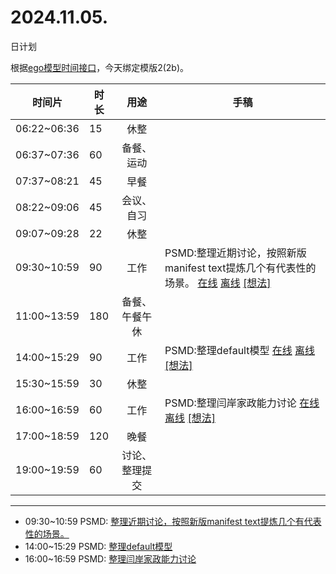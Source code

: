 # 2024.11.05.
日计划

根据[ego模型时间接口](https://gitee.com/hyg/blog/blob/master/timeflow.md)，今天绑定模版2(2b)。

| 时间片 | 时长 | 用途 | 手稿 |
| --- | --- | :---: | --- |
| 06:22~06:36 | 15 | 休整 |  |
| 06:37~07:36 | 60 | 备餐、运动 |  |
| 07:37~08:21 | 45 | 早餐 |  |
| 08:22~09:06 | 45 | 会议、自习 |  |
| 09:07~09:28 | 22 | 休整 |  |
| 09:30~10:59 | 90 | 工作 | PSMD:整理近期讨论，按照新版manifest text提炼几个有代表性的场景。 [在线](http://simp.ly/p/WZ077p) [离线](../../draft/2024/11/20241105093000.md) <a href="mailto:huangyg@mars22.com?subject=关于2024.11.05.[PSMD:整理近期讨论，按照新版manifest text提炼几个有代表性的场景。]任务&body=日期: 20241105%0D%0A序号: 5%0D%0A手稿:../../draft/2024/11/20241105093000.md%0D%0A---请勿修改邮件主题及以上内容 从下一行开始写您的想法---%0D%0A">[想法]</a> |
| 11:00~13:59 | 180 | 备餐、午餐午休 |  |
| 14:00~15:29 | 90 | 工作 | PSMD:整理default模型 [在线](http://simp.ly/p/lsBYG9) [离线](../../draft/2024/11/20241105140000.md) <a href="mailto:huangyg@mars22.com?subject=关于2024.11.05.[PSMD:整理default模型]任务&body=日期: 20241105%0D%0A序号: 7%0D%0A手稿:../../draft/2024/11/20241105140000.md%0D%0A---请勿修改邮件主题及以上内容 从下一行开始写您的想法---%0D%0A">[想法]</a> |
| 15:30~15:59 | 30 | 休整 |  |
| 16:00~16:59 | 60 | 工作 | PSMD:整理闫岸家政能力讨论 [在线](http://simp.ly/p/MpcbHD) [离线](../../draft/2024/11/20241105160000.md) <a href="mailto:huangyg@mars22.com?subject=关于2024.11.05.[PSMD:整理闫岸家政能力讨论]任务&body=日期: 20241105%0D%0A序号: 9%0D%0A手稿:../../draft/2024/11/20241105160000.md%0D%0A---请勿修改邮件主题及以上内容 从下一行开始写您的想法---%0D%0A">[想法]</a> |
| 17:00~18:59 | 120 | 晚餐 |  |
| 19:00~19:59 | 60 | 讨论、整理提交 |  |

---

- 09:30~10:59	PSMD: [整理近期讨论，按照新版manifest text提炼几个有代表性的场景。](../../draft/2024/11/20241105.01.md)
- 14:00~15:29	PSMD: [整理default模型](../../draft/2024/11/20241105.02.md)
- 16:00~16:59	PSMD: [整理闫岸家政能力讨论](../../draft/2024/11/20241105.03.md)
